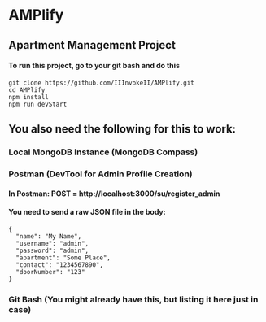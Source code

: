 # AMPlify
## Apartment Management Project
#### To run this project, go to your git bash and do this
```
git clone https://github.com/IIInvokeII/AMPlify.git
cd AMPlify
npm install
npm run devStart
```

## You also need the following for this to work:
### Local MongoDB Instance (MongoDB Compass)
### Postman (DevTool for Admin Profile Creation)
#### In Postman: POST = http://localhost:3000/su/register_admin
#### You need to send a raw JSON file in the body:
```
{
  "name": "My Name",
  "username": "admin",
  "password": "admin",
  "apartment": "Some Place",
  "contact": "1234567890",
  "doorNumber": "123"
}
```
### Git Bash (You might already have this, but listing it here just in case)
